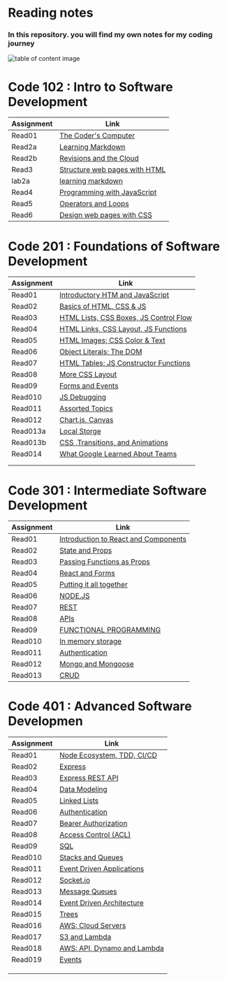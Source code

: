 # Reading notes

### In this repository. you will find my own notes for my coding journey 

![table of content image](https://images.squarespace-cdn.com/content/v1/5511fc7ce4b0a3782aa9418b/1429246332648-AY8KNLWWCUTY38XJB7KJ/ke17ZwdGBToddI8pDm48kA6lzrGeTuJk3YqIEJjxuWPlfiSMXz2YNBs8ylwAJx2qLijIv1YpVq4N1RMuCCrb3iJz4vYg48fcPCuGX417dnZ12Nuv-PK2xlxCKHBcfoSKI9Hi5XPMLummm3qqIMptFAoyyEsAbPHhHcQMU6bWQFI/acrylic-painting-table-of-contents.jpg)


# Code 102 :  Intro to Software Development

|   Assignment  |                       Link                         |
| --------------|--------------------------------------------------- |
|    Read01     |  [The Coder's Computer](/Code102/Read01.md)        |
|    Read2a     |  [Learning Markdown](Code102/Read2a.md)            |
|    Read2b     |  [Revisions and the Cloud](Code102/Read2b.md)      |
|    Read3      |  [Structure web pages with HTML](Code102/Read3.md) |
|    lab2a      |  [learning markdown](Code102/Lab2.md)              |
|    Read4      |  [Programming with JavaScript](Code102/Read4.md)   |   
|    Read5      |  [Operators and Loops](Code102/Read5.md)           |
|    Read6      |  [Design web pages with CSS](Code102/Read6.md)     |
  




# Code 201  : Foundations of Software Development    

|   Assignment  |                       Link                                   |
|---------------|--------------------------------------------------------------|
|    Read01     | [Introductory HTM and JavaScript](/Code201/Class1.md)        |
|    Read02     | [Basics of HTML, CSS & JS](Code201/Class2.md)                |
|    Read03     | [HTML Lists, CSS Boxes, JS Control Flow](Code201/Class3.md)  | 
|    Read04     | [HTML Links, CSS Layout, JS Functions](Code201/Class4.md)    |
|    Read05     | [ HTML Images; CSS Color & Text](Code201/Class5.md)          |
|    Read06     | [Object Literals; The DOM](Code201/Class6.md)                | 
|    Read07     | [HTML Tables; JS Constructor Functions](Code201/Class7.md)   | 
|    Read08     | [More CSS Layout](Code201/Class8.md)                         | 
|    Read09     | [Forms and Events](Code201/Class9.md)                        | 
|    Read010    | [JS Debugging](Code201/Class10.md)                           | 
|    Read011    | [Assorted Topics](Code201/Class11.md)                        | 
|    Read012    | [Chart.js, Canvas](Code201/Class12.md)                       | 
|    Read013a   | [Local Storge](Code201/Class13a.md)                          | 
|    Read013b   | [CSS ,Transitions, and Animations](Code201/Class13b.md)      | 
|    Read014    | [What Google Learned About Teams](Code201/Class14.md)        | 
|               |                                                              | 
|               |                                                              |








# Code 301 :  Intermediate Software Development    

|   Assignment  |                       Link                                   |
|---------------|--------------------------------------------------------------|
|    Read01     | [ Introduction to React and Components](Code301/read1.md)    |
|    Read02     | [State and Props](Code301/read2.md)                          |
|    Read03     | [Passing Functions as Props](Code301/read3.md)               | 
|    Read04     | [React and Forms](Code301/read4.md)                          |
|    Read05     | [Putting it all together](Code301/read5.md)                  |
|    Read06     | [NODE.JS](Code301/read6.md)                                  | 
|    Read07     | [REST](Code301/read7.md)                                     | 
|    Read08     | [APIs](Code301/read8.md)                                     | 
|    Read09     | [FUNCTIONAL PROGRAMMING](Code301/read9.md)                   | 
|    Read010    | [In memory storage](Code301/read10.md)                       | 
|    Read011    | [Authentication](Code301/read11.md)                          | 
|    Read012    | [Mongo and Mongoose](Code301/read12.md)                      | 
|    Read013    | [CRUD](Code301/read13.md)                                    | 






# Code 401 : Advanced Software Developmen    

|   Assignment  |                       Link                                   |
|---------------|--------------------------------------------------------------|
|    Read01     | [Node Ecosystem, TDD, CI/CD](Code401/read1.md)               |
|    Read02     | [Express](Code401/read2.md)                                  |
|    Read03     | [ Express REST API](Code401/read3.md)                        | 
|    Read04     | [ Data Modeling](Code401/read4.md)                           |
|    Read05     | [Linked Lists](Code401/read5.md)                             |
|    Read06     | [Authentication](Code401/read6.md)                           | 
|    Read07     | [Bearer Authorization](Code401/read7.md)                     | 
|    Read08     | [Access Control (ACL)](Code401/read8.md)                     | 
|    Read09     | [SQL](Code401/read9.md)                                      | 
|    Read010    | [Stacks and Queues](Code401/read10.md)                       | 
|    Read011    | [Event Driven Applications](Code401/read11.md)               | 
|    Read012    | [Socket.io](Code401/read12.md)                               | 
|    Read013    | [Message Queues](Code401/read13.md)                          | 
|    Read014    | [Event Driven Architecture](Code401/read14.md)               | 
|    Read015    | [Trees](Code401/read15.md)                                   |
|    Read016    | [AWS: Cloud Servers](Code401/read16.md)                      | 
|    Read017    | [S3 and Lambda](Code401/read17.md)                           |
|    Read018    | [AWS: API, Dynamo and Lambda](Code401/read18.md)             |
|    Read019    | [Events](Code401/read19.md)                                  | 
|               |                                                              |
|               |                                                              | 
|               |                                                              |